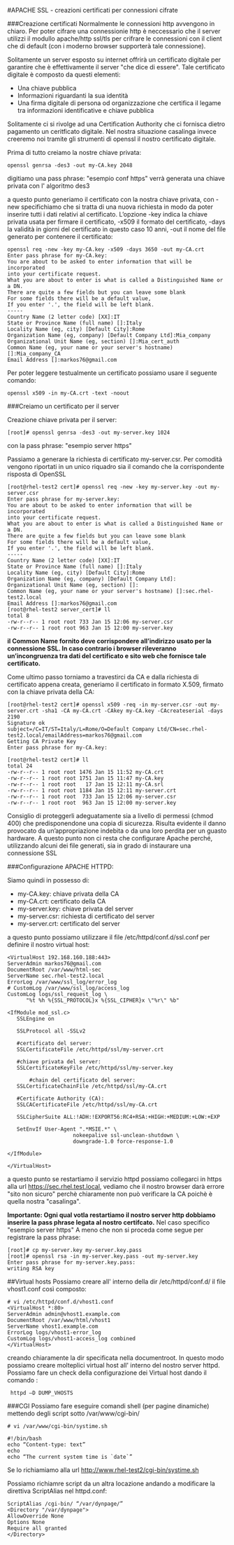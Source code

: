 #APACHE SSL - creazioni certificati per connessioni cifrate

###Creazione certificati 
Normalmente le connessioni http avvengono in chiaro. Per poter cifrare una connessionie http è neccessario che il server utilizzi il modullo apache/http ssl/tls per crifrare le connessioni con il client che di default (con i moderno browser supporterà tale connessione).

Solitamente un server esposto su internet offrirà un certificato digitale per garantire che è effettivamente il server "che dice di essere". Tale certificato digitale è composto da questi elementi:

- Una chiave pubblica
- Informazioni riguardanti la sua identità
- Una firma digitale di persona od organizzazione che certifica il legame tra informazioni identificative e chiave pubblica

Solitamente ci si rivolge ad una Certification Authority che ci fornisca dietro pagamento un ceritficato digitale.
Nel nostra situazione casalinga invece creeremo noi tramite gli strumenti di openssl il nostro certificato digitale.

Prima di tutto creiamo la nostre chiave privata:

	openssl genrsa -des3 -out my-CA.key 2048
digitiamo una pass phrase:
"esempio conf https"
verrà generata una chiave privata con l' algoritmo des3

a questo punto generiamo il certificato con la nostra chiave privata, con -new specifichiamo che si tratta di una nuova richiesta in modo da poter inserire tutti i dati relativi al certificato. L’opzione -key indica la chiave privata usata per firmare il certificato, -x509 il formato del certificato, -days la validità in giorni del certificato in questo caso 10 anni, -out il nome del file generato per contenere il certificato:

	openssl req -new -key my-CA.key -x509 -days 3650 -out my-CA.crt 
	Enter pass phrase for my-CA.key:
	You are about to be asked to enter information that will be incorporated
	into your certificate request.
	What you are about to enter is what is called a Distinguished Name or a DN.
	There are quite a few fields but you can leave some blank
	For some fields there will be a default value,
	If you enter '.', the field will be left blank.
	-----
	Country Name (2 letter code) [XX]:IT
	State or Province Name (full name) []:Italy
	Locality Name (eg, city) [Default City]:Rome
	Organization Name (eg, company) [Default Company Ltd]:Mia_company
	Organizational Unit Name (eg, section) []:Mia_cert_auth
	Common Name (eg, your name or your server's hostname) []:Mia_company_CA
	Email Address []:markos76@gmail.com


Per poter leggere testualmente un certificato possiamo usare il seguente comando:

	openssl x509 -in my-CA.crt -text -noout


###Creiamo un certificato per il server


Creazione chiave privata per il server:

	[root]# openssl genrsa -des3 -out my-server.key 1024
con la pass phrase: "esempio server https"

Passiamo a generare la richiesta di certificato my-server.csr. Per comodità vengono riportati in un unico riquadro sia il comando che la corrispondente risposta di OpenSSL

	[root@rhel-test2 cert]# openssl req -new -key my-server.key -out my-server.csr
	Enter pass phrase for my-server.key:
	You are about to be asked to enter information that will be incorporated
	into your certificate request.
	What you are about to enter is what is called a Distinguished Name or a DN.
	There are quite a few fields but you can leave some blank
	For some fields there will be a default value,
	If you enter '.', the field will be left blank.
	-----
	Country Name (2 letter code) [XX]:IT
	State or Province Name (full name) []:Italy
	Locality Name (eg, city) [Default City]:Rome
	Organization Name (eg, company) [Default Company Ltd]:
	Organizational Unit Name (eg, section) []:
	Common Name (eg, your name or your server's hostname) []:sec.rhel-test2.local
	Email Address []:markos76@gmail.com
	[root@rhel-test2 server_cert]# ll
	total 8
	-rw-r--r-- 1 root root 733 Jan 15 12:06 my-server.csr
	-rw-r--r-- 1 root root 963 Jan 15 12:00 my-server.key

**il Common Name fornito deve corrispondere all’indirizzo usato per la connessione SSL. In caso contrario i browser rileveranno un’incongruenza tra dati del certificato e sito web che fornisce tale certificato.**

Come ultimo passo torniamo a travestirci da CA e dalla richiesta di certificato appena creata, generiamo il certificato in formato X.509, firmato con la chiave privata della CA:


	[root@rhel-test2 cert]# openssl x509 -req -in my-server.csr -out my-server.crt -sha1 -CA my-CA.crt -CAkey my-CA.key -CAcreateserial -days 2190
	Signature ok
	subject=/C=IT/ST=Italy/L=Rome/O=Default Company Ltd/CN=sec.rhel-test2.local/emailAddress=markos76@gmail.com
	Getting CA Private Key
	Enter pass phrase for my-CA.key:
	
	[root@rhel-test2 cert]# ll
	total 24
	-rw-r--r-- 1 root root 1476 Jan 15 11:52 my-CA.crt
	-rw-r--r-- 1 root root 1751 Jan 15 11:47 my-CA.key
	-rw-r--r-- 1 root root   17 Jan 15 12:11 my-CA.srl
	-rw-r--r-- 1 root root 1184 Jan 15 12:11 my-server.crt
	-rw-r--r-- 1 root root  733 Jan 15 12:06 my-server.csr
	-rw-r--r-- 1 root root  963 Jan 15 12:00 my-server.key


Consiglio di proteggerli adeguatamente sia a livello di permessi (chmod 400) che predisponendone una copia di sicurezza. Risulta evidente il danno provocato da un’appropriazione indebita o da una loro perdita per un guasto hardware. A questo punto non ci resta che configurare Apache perché, utilizzando alcuni dei file generati, sia in grado di instaurare una connessione SSL

###Configurazione APACHE HTTPD:

Siamo quindi in possesso di: 


- my-CA.key: chiave privata della CA
- my-CA.crt: certificato della CA
- my-server.key: chiave privata del server
- my-server.csr: richiesta di certificato del server
- my-server.crt: certificato del server

a questo punto possiamo utilizzare il file /etc/httpd/conf.d/ssl.conf per definire il nostro virtual host:

	<VirtualHost 192.168.160.188:443>
	ServerAdmin markos76@gmail.com
	DocumentRoot /var/www/html-sec
	ServerName sec.rhel-test2.local
	ErrorLog /var/www/ssl_log/error_log
	# CustomLog /var/www/ssl_log/access_log
	CustomLog logs/ssl_request_log \
          "%t %h %{SSL_PROTOCOL}x %{SSL_CIPHER}x \"%r\" %b"

	<IfModule mod_ssl.c>
	   SSLEngine on
	
	   SSLProtocol all -SSLv2
	
	   #certificato del server:
	   SSLCertificateFile /etc/httpd/ssl/my-server.crt
	
	   #chiave privata del server:
	   SSLCertificateKeyFile /etc/httpd/ssl/my-server.key
	
		   #chain del certificato del server:
	   SSLCertificateChainFile /etc/httpd/ssl/my-CA.crt

	   #Certificate Authority (CA):
	   SSLCACertificateFile /etc/httpd/ssl/my-CA.crt
	
	   SSLCipherSuite ALL:!ADH:!EXPORT56:RC4+RSA:+HIGH:+MEDIUM:+LOW:+EXP
	
	   SetEnvIf User-Agent ".*MSIE.*" \
                         nokeepalive ssl-unclean-shutdown \
                         downgrade-1.0 force-response-1.0

	</IfModule>

	</VirtualHost>


a questo punto se restartiamo il servizio httpd possiamo collegarci in https alla url https://sec.rhel.test.local, vediamo che il nostro browser darà errore "sito non sicuro" perchè chiaramente non può verificare la CA poichè è quella nostra "casalinga".


**Importante: Ogni qual votla restartiamo il nostro server http dobbiamo inserire la pass phrase legata al nostro certifcato.** Nel caso specifico "esempio server https"
A meno che non si proceda come segue per registrare la pass phrase:

	[root]# cp my-server.key my-server.key.pass  
	[root]# openssl rsa -in my-server.key.pass -out my-server.key
	Enter pass phrase for my-server.key.pass:
	writing RSA key



##Virtual hosts
Possiamo creare all' interno della dir /etc/httpd/conf.d/ il file vhost1.conf così composto:


	# vi /etc/httpd/conf.d/vhost1.conf
	<VirtualHost *:80> 
	ServerAdmin admin@vhost1.example.com 
	DocumentRoot /var/www/html/vhost1 
	ServerName vhost1.example.com 
	ErrorLog logs/vhost1-error_log 
	CustomLog logs/vhost1-access_log combined 
	</VirtualHost> 

creando chiaramente la dir specificata nella documentroot. In questo modo possiamo creare molteplici virtual host all' interno del nostro server httpd.
Possiamo fare un check della configurazione dei Virtual host dando il comando :

	 httpd –D DUMP_VHOSTS 



###CGI
Possiamo fare eseguire comandi shell (per pagine dinamiche) mettendo degli script sotto /var/www/cgi-bin/ 

	# vi /var/www/cgi-bin/systime.sh 
	
	#!/bin/bash 
	echo “Content-type: text” 
	echo 
	echo “The current system time is `date`”

Se lo richiamiamo alla url http://www.rhel-test2/cgi-bin/systime.sh

Possiamo richiamre script da un altra locazione andando a modificare la direttiva ScriptAlias nel httpd.conf:
	
	ScriptAlias /cgi-bin/ “/var/dynpage/” 
	<Directory "/var/dynpage"> 
	AllowOverride None 
	Options None 
	Require all granted 
	</Directory> 